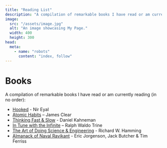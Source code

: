 ```yaml
---
title: "Reading List"
description: "A compilation of remarkable books I have read or am currently reading"
image:
  src: "/assets/image.jpg"
  alt: "An image showcasing My Page."
  width: 400
  height: 300
head:
  meta:
    - name: "robots"
      content: "index, follow"
---
```


<h1>Books</h1>

A compilation of remarkable books I have read or am currently reading (in no order):

- [Hooked](https://amzn.to/4ayYBIL) - Nir Eyal
- [Atomic Habits](https://amzn.to/49Emz49) – James Clear
- [Thinking Fast & Slow](https://amzn.to/4au52ge) - Daniel Kahneman
- [In Tune with the Infinite](https://amzn.to/4aRGVYL) – Ralph Waldo Trine
- [The Art of Doing Science & Engineering](https://amzn.to/3VYcCvi) - Richard W. Hamming
- [Almanack of Naval Ravikant](https://amzn.to/3JiYEfR) - Eric Jorgenson, Jack Butcher & Tim Ferriss
